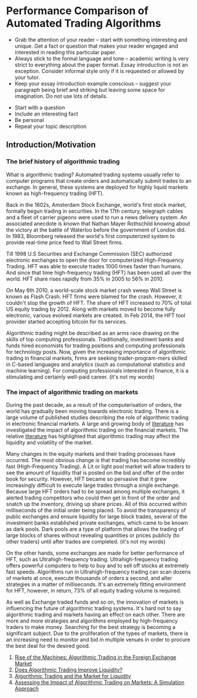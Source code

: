 
# Performance Comparison of Automated Trading Algorithms

- Grab the attention of your reader – start with something interesting and unique. Get a fact or question that makes your reader engaged and interested in reading this particular paper.
- Always stick to the formal language and tone – academic writing is very strict to everything about the paper format. Essay introduction is not an exception. Consider informal style only if it is requested or allowed by your tutor.
- Keep your essay introduction example conscious – suggest your paragraph being brief and striking but leaving some space for imagination. Do not use lots of details.

* Start with a question
* Include an interesting fact
* Be personal
* Repeat your topic description

## Introduction/Motivation

### The brief history of algorithmic trading

What is algorithmic trading? Automated trading systems usually refer to computer programs that create orders and automatically submit trades to an exchange. In general, these systems are deployed for highly liquid markets known as high-frequency trading (HFT).

Back in the 1602s, Amsterdam Stock Exchange, world's first stock market, formally begun trading in securities. In the 17th century, telegraph cables and a fleet of carrier pigeons were used to run a news delivery system. An associated anecdote is known that Nathan Mayer Rothschild knowing about the victory at the battle of Waterloo before the government of London did. In 1983, Bloomberg released the world's first computerized system to provide real-time price feed to Wall Street firms.

Till 1998 U.S Securities and Exchange Commission (SEC) authorized electronic exchanges to open the door for computerized High-Frequency Trading. HFT was able to execute trades 1000 times faster than humans. And since that time high-frequency trading (HFT) has been used all over the world. HFT share rises rapidly from 35% in 2005 to 56% in 2010.

On May 6th 2010, a world-scale stock market crash sweep Wall Street is known as Flash Crash. HFT firms were blamed for the crash. However, it couldn't stop the growth of HFT. The share of HFT increased to 70% of total US equity trading by 2012. Along with markets moved to become fully electronic, various evolved markets are created. In Feb 2014, the HFT tool provider started accepting bitcoin for its services.

Algorithmic trading might be described as an arms race drawing on the skills of top computing professionals. Traditionally, investment banks and funds hired economists for trading positions and computing professionals for technology posts. Now, given the increasing importance of algorithmic trading in financial markets, firms are seeking trader-program-mers skilled in C-based languages and analytics (such as computational statistics and machine learning). For computing professionals interested in finance, it is a stimulating and certainly well-paid career. (it's not my words)

### The impact of algorithmic trading on markets

During the past decade, as a result of the computerisation of orders, the world has gradually been moving towards electronic trading. There is a large volume of published studies describing the role of algorithmic trading in electronic financial markets. A large and growing body of [literature](12,13,14,15) has investigated the impact of algorithmic trading on the financial markets. The relative [literature](13,14) has highlighted that algorithmic trading may affect the liquidity and volatility of the market.

Many changes in the equity markets and their trading processes have occurred. The most obvious change is that trading has become incredibly fast (High-Frequency Trading). A Lit or light pool market will allow traders to see the amount of liquidity that is posted on the bid and offer of the order book for security. However, HFT became so pervasive that it grew increasingly difficult to execute large trades through a single exchange. Because large HFT orders had to be spread among multiple exchanges, it alerted trading competitors who could then get in front of the order and snatch up the inventory, driving up share prices. All of this occurred within milliseconds of the initial order being placed. To avoid the transparency of public exchanges and ensure liquidity for large block trades, several of the investment banks established private exchanges, which came to be known as dark pools. Dark pools are a type of platform that allows the trading of large blocks of shares without revealing quantities or prices publicly (to other traders) until after trades are completed. (it's not my words)

On the other hands, some exchanges are made for better performance of HFT, such as Ultrahigh-frequency trading. Ultrahigh-frequency trading offers powerful computers to help to buy and to sell off stocks at extremely fast speeds. Algorithms run in Ultrahigh-frequency trading can scan dozens of markets at once, execute thousands of orders a second, and alter strategies in a matter of milliseconds. It's an extremely fitting environment for HFT, however, in return, 73% of all equity trading volume is required.

As well as Exchange traded funds and so on, the innovation of markets is influencing the future of algorithmic trading systems. It's hard not to say algorithmic trading and markets having an effect on each other. There are more and more strategies and algorithms employed by high-frequency traders to make money. Searching for the best strategy is becoming a significant subject. Due to the proliferation of the types of markets, there is an increasing need to monitor and bid in multiple venues in order to procure the best deal for the desired good.


1. [Rise of the Machines: Algorithmic Trading in the Foreign Exchange Market](https://onlinelibrary-wiley-com.bris.idm.oclc.org/doi/full/10.1111/jofi.12186)
2. [Does Algorithmic Trading Improve Liquidity?](https://onlinelibrary-wiley-com.bris.idm.oclc.org/doi/full/10.1111/j.1540-6261.2010.01624.x)
3. [Algorithmic Trading and the Market for Liquidity](https://www-cambridge-org.bris.idm.oclc.org/core/services/aop-cambridge-core/content/view/C1A34D3767436529EA4F23DB1780273C/S0022109013000471a.pdf/algorithmic_trading_and_the_market_for_liquidity.pdf)
4. [Assessing the Impact of Algorithmic Trading on Markets: A Simulation Approach](https://pdfs.semanticscholar.org/820f/a261b451f5b57decf4f8ccf526247fcbc2ff.pdf)